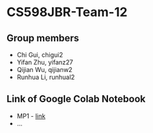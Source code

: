 # CS598JBR-Team-12

## Group members
- Chi Gui, chigui2
- Yifan Zhu, yifanz27
- Qijian Wu, qijianw2
- Runhua Li, runhual2

## Link of Google Colab Notebook
- MP1 - [link](https://colab.research.google.com/drive/1MNNiWj7XylP3aUmmeknetVfzpAXGBlDS?usp=sharing)
- ...
